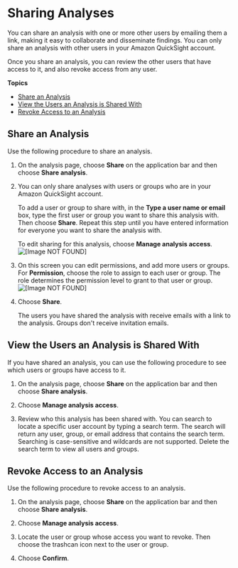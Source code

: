 # Sharing Analyses<a name="sharing-analyses"></a>

You can share an analysis with one or more other users by emailing them a link, making it easy to collaborate and disseminate findings\. You can only share an analysis with other users in your Amazon QuickSight account\.

Once you share an analysis, you can review the other users that have access to it, and also revoke access from any user\.

**Topics**
+ [Share an Analysis](#share-an-analysis)
+ [View the Users an Analysis is Shared With](#view-users-analysis)
+ [Revoke Access to an Analysis](#revoke-access-to-an-analysis)

## Share an Analysis<a name="share-an-analysis"></a>

Use the following procedure to share an analysis\.

1. On the analysis page, choose **Share** on the application bar and then choose **Share analysis**\.

1. You can only share analyses with users or groups who are in your Amazon QuickSight account\.

   To add a user or group to share with, in the **Type a user name or email** box, type the first user or group you want to share this analysis with\. Then choose **Share**\. Repeat this step until you have entered information for everyone you want to share the analysis with\.

   To edit sharing for this analysis, choose **Manage analysis access**\.  
![\[Image NOT FOUND\]](http://docs.aws.amazon.com/quicksight/latest/user/images/share-analysis.png)

1. On this screen you can edit permissions, and add more users or groups\. For **Permission**, choose the role to assign to each user or group\. The role determines the permission level to grant to that user or group\.  
![\[Image NOT FOUND\]](http://docs.aws.amazon.com/quicksight/latest/user/images/share-analysis-2.png)

1. Choose **Share**\.

   The users you have shared the analysis with receive emails with a link to the analysis\. Groups don't receive invitation emails\.

## View the Users an Analysis is Shared With<a name="view-users-analysis"></a>

If you have shared an analysis, you can use the following procedure to see which users or groups have access to it\.

1. On the analysis page, choose **Share** on the application bar and then choose **Share analysis**\.

1. Choose **Manage analysis access**\.

1. Review who this analysis has been shared with\. You can search to locate a specific user account by typing a search term\. The search will return any user, group, or email address that contains the search term\. Searching is case\-sensitive and wildcards are not supported\. Delete the search term to view all users and groups\.

## Revoke Access to an Analysis<a name="revoke-access-to-an-analysis"></a>

Use the following procedure to revoke access to an analysis\.

1. On the analysis page, choose **Share** on the application bar and then choose **Share analysis**\.

1. Choose **Manage analysis access**\.

1. Locate the user or group whose access you want to revoke\. Then choose the trashcan icon next to the user or group\. 

1. Choose **Confirm**\.